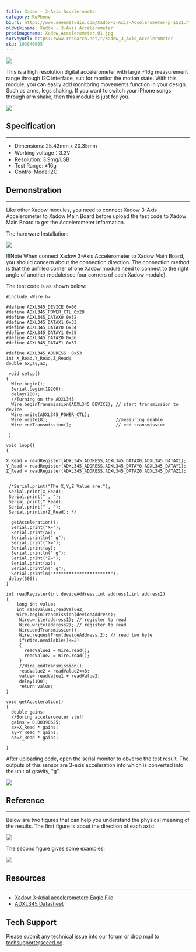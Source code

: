 ```yaml
---
title: Xadow - 3-Axis Accelerometer
category: RePhone
bzurl: https://www.seeedstudio.com/Xadow-3-Axis-Accelerometer-p-1521.html
oldwikiname: Xadow - 3-Axis Accelerometer
prodimagename: Xadow_Accelerometer_01.jpg
surveyurl: https://www.research.net/r/Xadow_3_Axis_Accelerometer
sku: 103040005
---
```


![](https://github.com/SeeedDocument/Xadow_3_Aixs_Accelerometer/raw/master/img/Xadow_Accelerometer_01.jpg)

This is a high resolution digital accelerometer with large ±16g measurement range through I2C interface, suit for monitor the motion state. With this module, you can easily add monitoring movements function in your design. Such as arms, legs shaking. If you want to switch your iPhone songs through arm shake, then this module is just for you.

[![](https://github.com/SeeedDocument/Seeed-WiKi/raw/master/docs/images/300px-Get_One_Now_Banner-ragular.png)](https://www.seeedstudio.com/Xadow-3-Axis-Accelerometer-p-1521.html)

## Specification
---
- Dimensions: 25.43mm x 20.35mm
- Working voltage：3.3V
- Resolution: 3.9mg/LSB
- Test Range: ±16g
- Control Mode:I2C

## Demonstration
---
Like other Xadow modules, you need to connect Xadow 3-Axis Accelerometer to Xadow Main Board before upload the test code to Xadow Main Board to get the Accelerometer information.

The hardware Installation:

![](https://github.com/SeeedDocument/Xadow_3_Aixs_Accelerometer/raw/master/img/Xadow3AxisAcce.jpg)

!!!Note
    When connect Xadow 3-Axis Accelerometer to Xadow Main Board, you should concern about the connection direction. The connection method is that the unfilled corner of one Xadow module need to connect to the right angle of another module(see four corners of each Xadow module).

The test code is as shown below:

```
#include <Wire.h>

#define ADXL345_DEVICE 0x00
#define ADXL345_POWER_CTL 0x2D
#define ADXL345_DATAX0 0x32
#define ADXL345_DATAX1 0x33
#define ADXL345_DATAY0 0x34
#define ADXL345_DATAY1 0x35
#define ADXL345_DATAZ0 0x36
#define ADXL345_DATAZ1 0x37

#define ADXL345_ADDRESS  0x53
int X_Read,Y_Read,Z_Read;
double ax,ay,az;

 void setup()
{
  Wire.begin();
  Serial.begin(19200);
  delay(100);
  //Turning on the ADXL345
  Wire.beginTransmission(ADXL345_DEVICE); // start transmission to device
  Wire.write(ADXL345_POWER_CTL);
  Wire.write(8);                          //measuring enable
  Wire.endTransmission();                 // end transmission

 }

void loop()
{

X_Read = readRegister(ADXL345_ADDRESS,ADXL345_DATAX0,ADXL345_DATAX1);
Y_Read = readRegister(ADXL345_ADDRESS,ADXL345_DATAY0,ADXL345_DATAY1);
Z_Read = readRegister(ADXL345_ADDRESS,ADXL345_DATAZ0,ADXL345_DATAZ1);


 /*Serial.print("The X,Y,Z Value are:");
 Serial.print(X_Read);
 Serial.print(" , ");
 Serial.print(Y_Read);
 Serial.print(" , ");
 Serial.println(Z_Read); */

  getAcceleration();
  Serial.print("X=");
  Serial.print(ax);
  Serial.println(" g");
  Serial.print("Y=");
  Serial.print(ay);
  Serial.println(" g");
  Serial.print("Z=");
  Serial.print(az);
  Serial.println(" g");
  Serial.println("**********************");
 delay(500);
}

int readRegister(int deviceAddress,int address1,int address2)
{
    long int value;
    int readValue1,readValue2;
    Wire.beginTransmission(deviceAddress);
     Wire.write(address1); // register to read
     Wire.write(address2); // register to read
     Wire.endTransmission();
     Wire.requestFrom(deviceAddress,2); // read two byte
     if(Wire.available()<=2)
     {
       readValue1 = Wire.read();
       readValue2 = Wire.read();
     }
     //Wire.endTransmission();
     readValue2 = readValue2<<8;
     value= readValue1 + readValue2;
     delay(100);
     return value;
}

void getAcceleration()
{
  double gains;
  //Boring accelerometer stuff
  gains = 0.00390625;
  ax=X_Read * gains;
  ay=Y_Read * gains;
  az=Z_Read * gains;

}
```

After uploading code, open the serial monitor to obverse the test result. The outputs of this sensor are 3-axis acceleration info which is converted into the unit of gravity, "g".

![](https://github.com/SeeedDocument/Xadow_3_Aixs_Accelerometer/raw/master/img/Xadow_3-Axis_Accelemeter_Result.jpg)

## Reference
---
Below are two figures that can help you understand the physical meaning of the results.
The first figure is about the direction of each axis:

![](https://github.com/SeeedDocument/Xadow_3_Aixs_Accelerometer/raw/master/img/ADXL345_Axes_of_Acceleration_Sensivity.jpg)

The second figure gives some examples:

![](https://github.com/SeeedDocument/Xadow_3_Aixs_Accelerometer/raw/master/img/Sensing_Diraction_2.jpg)

## Resources
---
- [Xadow 3-Axial accelerometere Eagle File](https://github.com/SeeedDocument/Xadow_3_Aixs_Accelerometer/raw/master/res/3-Axis_Accelerometer_Eagle_File.zip)
- [ADXL345 Datasheet](https://github.com/SeeedDocument/Xadow_3_Aixs_Accelerometer/raw/master/res/ADXL345_datasheet.pdf)

## Tech Support
Please submit any technical issue into our [forum](http://forum.seeedstudio.com/) or drop mail to techsupport@seeed.cc. 
